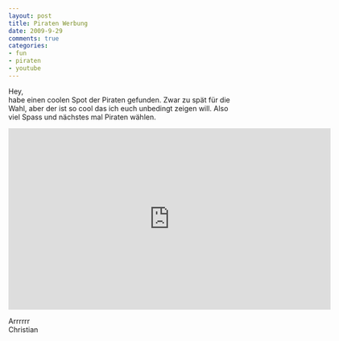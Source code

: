 ```yaml
--- 
layout: post
title: Piraten Werbung
date: 2009-9-29
comments: true
categories: 
- fun
- piraten
- youtube
---
```

Hey, <br />habe einen coolen Spot der Piraten gefunden. Zwar zu spät für die <br />Wahl, aber der ist so cool das ich euch unbedingt zeigen will. Also <br />viel Spass und nächstes mal Piraten wählen. <p /> <iframe width="640" height="360" src="https://www.youtube-nocookie.com/embed/JKW7LvhtWmU" frameborder="0" allowfullscreen></iframe><p /> Arrrrrr <br />Christian
